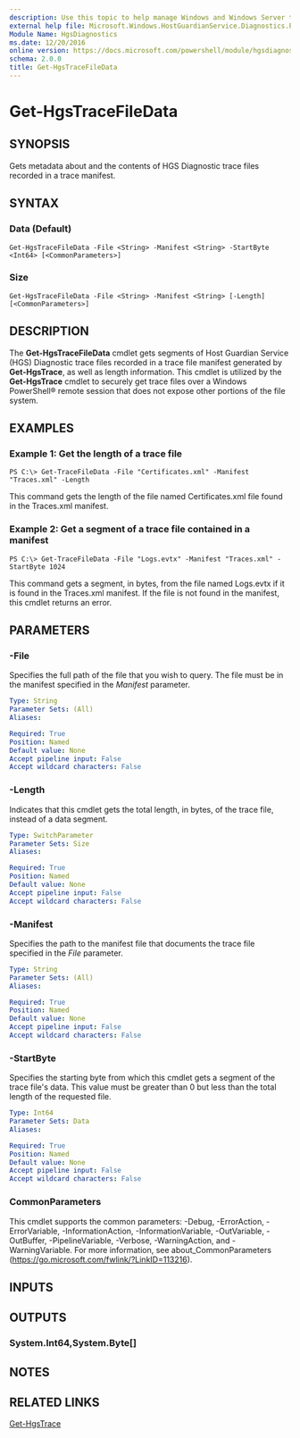 ```yaml
---
description: Use this topic to help manage Windows and Windows Server technologies with Windows PowerShell.
external help file: Microsoft.Windows.HostGuardianService.Diagnostics.Payload.dll-Help.xml
Module Name: HgsDiagnostics
ms.date: 12/20/2016
online version: https://docs.microsoft.com/powershell/module/hgsdiagnostics/get-hgstracefiledata?view=windowsserver2019-ps&wt.mc_id=ps-gethelp
schema: 2.0.0
title: Get-HgsTraceFileData
---
```


# Get-HgsTraceFileData

## SYNOPSIS
Gets metadata about and the contents of HGS Diagnostic trace files recorded in a trace manifest.

## SYNTAX

### Data (Default)
```
Get-HgsTraceFileData -File <String> -Manifest <String> -StartByte <Int64> [<CommonParameters>]
```

### Size
```
Get-HgsTraceFileData -File <String> -Manifest <String> [-Length] [<CommonParameters>]
```

## DESCRIPTION
The **Get-HgsTraceFileData** cmdlet gets segments of Host Guardian Service (HGS) Diagnostic trace files recorded in a trace file manifest generated by **Get-HgsTrace**, as well as length information.
This cmdlet is utilized by the **Get-HgsTrace** cmdlet to securely get trace files over a Windows PowerShell® remote session that does not expose other portions of the file system.

## EXAMPLES

### Example 1: Get the length of a trace file
```
PS C:\> Get-TraceFileData -File "Certificates.xml" -Manifest "Traces.xml" -Length
```

This command gets the length of the file named Certificates.xml file found in the Traces.xml manifest.

### Example 2: Get a segment of a trace file contained in a manifest
```
PS C:\> Get-TraceFileData -File "Logs.evtx" -Manifest "Traces.xml" -StartByte 1024
```

This command gets a segment, in bytes, from the file named Logs.evtx if it is found in the Traces.xml manifest.
If the file is not found in the manifest, this cmdlet returns an error.

## PARAMETERS

### -File
Specifies the full path of the file that you wish to query.
The file must be in the manifest specified in the *Manifest* parameter.

```yaml
Type: String
Parameter Sets: (All)
Aliases: 

Required: True
Position: Named
Default value: None
Accept pipeline input: False
Accept wildcard characters: False
```

### -Length
Indicates that this cmdlet gets the total length, in bytes, of the trace file, instead of a data segment.

```yaml
Type: SwitchParameter
Parameter Sets: Size
Aliases: 

Required: True
Position: Named
Default value: None
Accept pipeline input: False
Accept wildcard characters: False
```

### -Manifest
Specifies the path to the manifest file that documents the trace file specified in the *File* parameter.

```yaml
Type: String
Parameter Sets: (All)
Aliases: 

Required: True
Position: Named
Default value: None
Accept pipeline input: False
Accept wildcard characters: False
```

### -StartByte
Specifies the starting byte from which this cmdlet gets a segment of the trace file's data.
This value must be greater than 0 but less than the total length of the requested file.

```yaml
Type: Int64
Parameter Sets: Data
Aliases: 

Required: True
Position: Named
Default value: None
Accept pipeline input: False
Accept wildcard characters: False
```

### CommonParameters
This cmdlet supports the common parameters: -Debug, -ErrorAction, -ErrorVariable, -InformationAction, -InformationVariable, -OutVariable, -OutBuffer, -PipelineVariable, -Verbose, -WarningAction, and -WarningVariable. For more information, see about_CommonParameters (https://go.microsoft.com/fwlink/?LinkID=113216).

## INPUTS

## OUTPUTS

### System.Int64,System.Byte[]

## NOTES

## RELATED LINKS

[Get-HgsTrace](./Get-HgsTrace.md)

